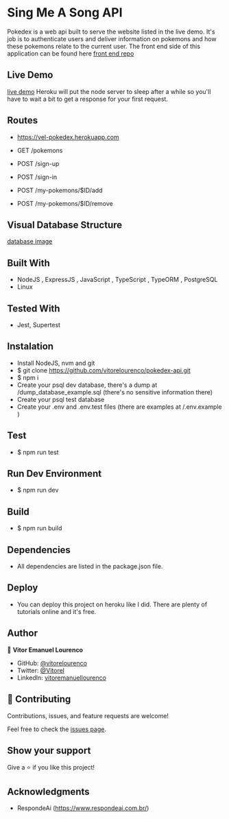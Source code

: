 # Sing Me A Song API

Pokedex is a web api built to serve the website listed in the live demo. It's job is to authenticate users and deliver information on pokemons and how these pokemons relate to the current user. The front end side of this application can be found here [front end repo](https://github.com/vitorelourenco/pokedex-react)

## Live Demo
[live demo](https://pokedex-rose-six.vercel.app/)
Heroku will put the node server to sleep after a while so you'll have to wait a bit to get a response for your first request.

## Routes 
- https://vel-pokedex.herokuapp.com

- GET /pokemons

- POST /sign-up </br>
- POST /sign-in </br>
- POST /my-pokemons/$ID/add </br>
- POST /my-pokemons/$ID/remove </br>


## Visual Database Structure
[database image](https://imgur.com/a/goSDjLP)

## Built With

- NodeJS , ExpressJS , JavaScript , TypeScript , TypeORM , PostgreSQL
- Linux

## Tested With

- Jest, Supertest

## Instalation
- Install NodeJS, nvm and git
- $ git clone https://github.com/vitorelourenco/pokedex-api.git
- $ npm i
- Create your psql dev database, there's a dump at /dump_database_example.sql (there's no sensitive information there)
- Create your psql test database
- Create your .env and .env.test files (there are examples at /.env.example )

## Test
- $ npm run test 

## Run Dev Environment
- $ npm run dev

## Build
- $ npm run build

## Dependencies
- All dependencies are listed in the package.json file.

## Deploy
- You can deploy this project on heroku like I did. There are plenty of tutorials online and it's free.

## Author

👤 **Vitor Emanuel Lourenco**

- GitHub: [@vitorelourenco](https://github.com/vitorelourenco)
- Twitter: [@Vitorel](https://twitter.com/Vitorel)
- LinkedIn: [vitoremanuellourenco](https://www.linkedin.com/in/vitoremanuellourenco/)

## 🤝 Contributing

Contributions, issues, and feature requests are welcome!

Feel free to check the [issues page](https://github.com/vitorelourenco/pokedex-api/issues).

## Show your support

Give a ⭐️ if you like this project!

## Acknowledgments

- RespondeAi (https://www.respondeai.com.br/)

